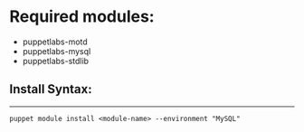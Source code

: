 # Required modules:

 - puppetlabs-motd
 - puppetlabs-mysql
 - puppetlabs-stdlib

## Install Syntax:
---
```
puppet module install <module-name> --environment "MySQL"
```